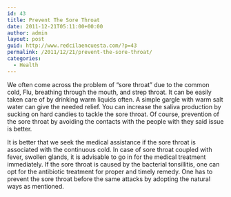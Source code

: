 ```yaml
---
id: 43
title: Prevent The Sore Throat
date: 2011-12-21T05:11:00+00:00
author: admin
layout: post
guid: http://www.redcilaencuesta.com/?p=43
permalink: /2011/12/21/prevent-the-sore-throat/
categories:
  - Health
---
```

We often come across the problem of &#8220;sore throat&#8221; due to the common cold, Flu, breathing through the mouth, and strep throat. It can be easily taken care of by drinking warm liquids often. A simple gargle with warm salt water can give the needed relief. You can increase the saliva production by sucking on hard candies to tackle the sore throat. Of course, prevention of the sore throat by avoiding the contacts with the people with they said issue is better.

It is better that we seek the medical assistance if the sore throat is associated with the continuous cold. In case of sore throat coupled with fever, swollen glands, it is advisable to go in for the medical treatment immediately. If the sore throat is caused by the bacterial tonsillitis, one can opt for the antibiotic treatment for proper and timely remedy. One has to prevent the sore throat before the same attacks by adopting the natural ways as mentioned.